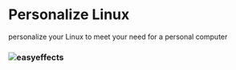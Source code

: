 # Personalize Linux
personalize your Linux to meet your need for a personal computer
### ![easyeffects](easyeffects)
